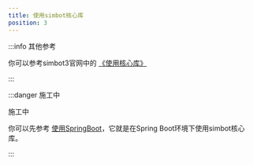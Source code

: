 ```yaml
---
title: 使用simbot核心库
position: 3
---
```


:::info 其他参考

你可以参考simbot3官网中的 [《使用核心库》](https://simbot.forte.love/docs/quick-start/core)

:::

:::danger 施工中

施工中

你可以先参考 [使用SpringBoot](spring-boot)，它就是在Spring Boot环境下使用simbot核心库。

:::
